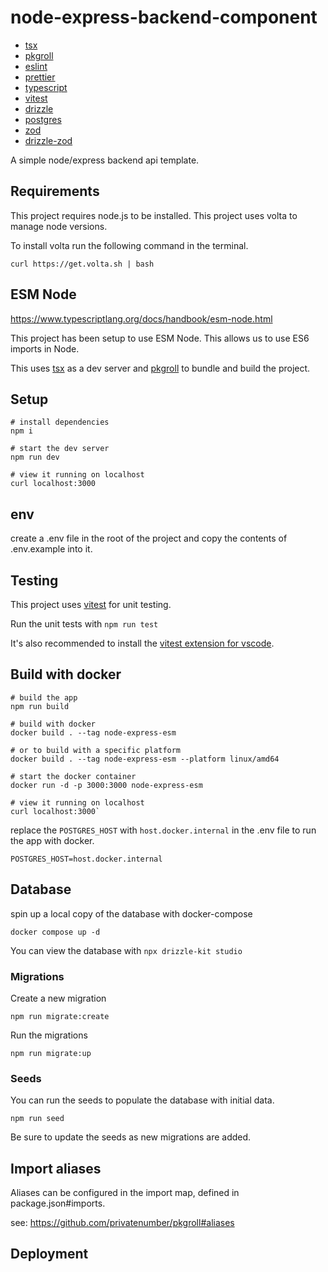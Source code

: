 # node-express-backend-component

- [tsx](https://github.com/esbuild-kit/tsx)
- [pkgroll](https://github.com/privatenumber/pkgroll)
- [eslint](https://eslint.org/)
- [prettier](https://prettier.io/)
- [typescript](https://www.typescriptlang.org/)
- [vitest](https://vitest.dev/)
- [drizzle](https://orm.drizzle.team/)
- [postgres](https://www.postgresql.org/)
- [zod](https://zod.dev/)
- [drizzle-zod](https://orm.drizzle.team/docs/zod)

A simple node/express backend api template.

## Requirements

This project requires node.js to be installed. This project uses volta to manage node versions.

To install volta run the following command in the terminal.

```
curl https://get.volta.sh | bash
```

## ESM Node

https://www.typescriptlang.org/docs/handbook/esm-node.html

This project has been setup to use ESM Node. This allows us to use ES6 imports in Node.

This uses [tsx](https://github.com/esbuild-kit/tsx) as a dev server and [pkgroll](https://github.com/privatenumber/pkgroll) to bundle and build the project.

## Setup

```
# install dependencies
npm i

# start the dev server
npm run dev

# view it running on localhost
curl localhost:3000
```

## env

create a .env file in the root of the project and copy the contents of .env.example into it.

## Testing

This project uses [vitest](https://vitest.dev/) for unit testing.

Run the unit tests with `npm run test`

It's also recommended to install the [vitest extension for vscode](https://marketplace.visualstudio.com/items?itemName=ZixuanChen.vitest-explorer).

## Build with docker

```
# build the app
npm run build

# build with docker
docker build . --tag node-express-esm

# or to build with a specific platform
docker build . --tag node-express-esm --platform linux/amd64

# start the docker container
docker run -d -p 3000:3000 node-express-esm

# view it running on localhost
curl localhost:3000`
```

replace the `POSTGRES_HOST` with `host.docker.internal` in the .env file to run the app with docker.

```
POSTGRES_HOST=host.docker.internal
```

## Database

spin up a local copy of the database with docker-compose

```
docker compose up -d
```

You can view the database with `npx drizzle-kit studio`

### Migrations

Create a new migration

<!-- TODO create a named migration and pass additional flag to npm. -->

```
npm run migrate:create

```

Run the migrations

```
npm run migrate:up
```

### Seeds

You can run the seeds to populate the database with initial data.

```
npm run seed
```

Be sure to update the seeds as new migrations are added.

## Import aliases

Aliases can be configured in the import map, defined in package.json#imports.

see: https://github.com/privatenumber/pkgroll#aliases

## Deployment

<!-- TODO add deployment steps.. -->
